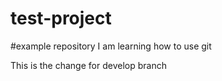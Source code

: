 # test-project

#example repository
I am learning how to use git

This is the change for develop branch
